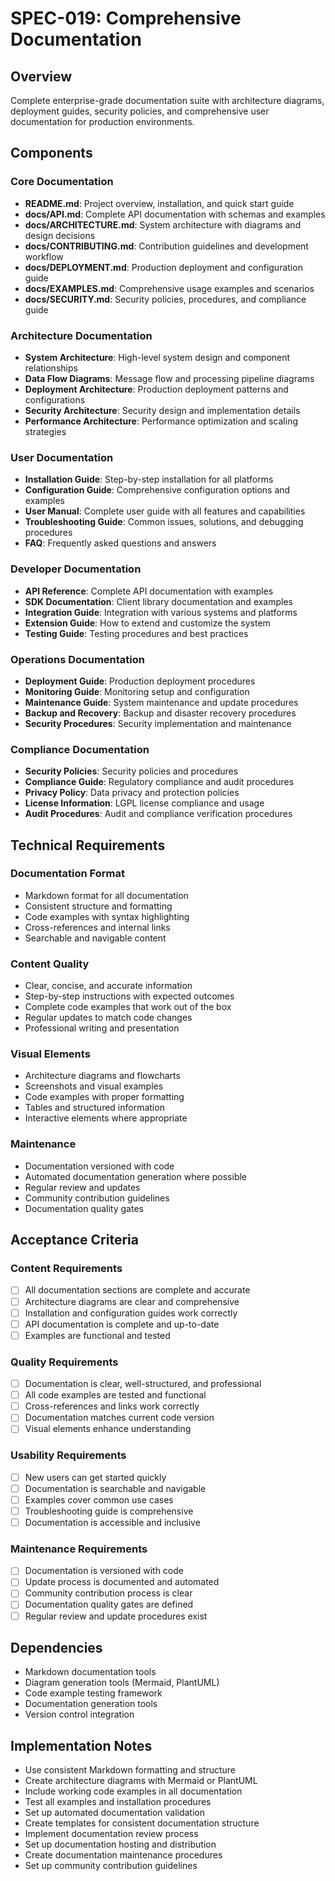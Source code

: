 # SPEC-019: Comprehensive Documentation

## Overview
Complete enterprise-grade documentation suite with architecture diagrams, deployment guides, security policies, and comprehensive user documentation for production environments.

## Components

### Core Documentation
- **README.md**: Project overview, installation, and quick start guide
- **docs/API.md**: Complete API documentation with schemas and examples
- **docs/ARCHITECTURE.md**: System architecture with diagrams and design decisions
- **docs/CONTRIBUTING.md**: Contribution guidelines and development workflow
- **docs/DEPLOYMENT.md**: Production deployment and configuration guide
- **docs/EXAMPLES.md**: Comprehensive usage examples and scenarios
- **docs/SECURITY.md**: Security policies, procedures, and compliance guide

### Architecture Documentation
- **System Architecture**: High-level system design and component relationships
- **Data Flow Diagrams**: Message flow and processing pipeline diagrams
- **Deployment Architecture**: Production deployment patterns and configurations
- **Security Architecture**: Security design and implementation details
- **Performance Architecture**: Performance optimization and scaling strategies

### User Documentation
- **Installation Guide**: Step-by-step installation for all platforms
- **Configuration Guide**: Comprehensive configuration options and examples
- **User Manual**: Complete user guide with all features and capabilities
- **Troubleshooting Guide**: Common issues, solutions, and debugging procedures
- **FAQ**: Frequently asked questions and answers

### Developer Documentation
- **API Reference**: Complete API documentation with examples
- **SDK Documentation**: Client library documentation and examples
- **Integration Guide**: Integration with various systems and platforms
- **Extension Guide**: How to extend and customize the system
- **Testing Guide**: Testing procedures and best practices

### Operations Documentation
- **Deployment Guide**: Production deployment procedures
- **Monitoring Guide**: Monitoring setup and configuration
- **Maintenance Guide**: System maintenance and update procedures
- **Backup and Recovery**: Backup and disaster recovery procedures
- **Security Procedures**: Security implementation and maintenance

### Compliance Documentation
- **Security Policies**: Security policies and procedures
- **Compliance Guide**: Regulatory compliance and audit procedures
- **Privacy Policy**: Data privacy and protection policies
- **License Information**: LGPL license compliance and usage
- **Audit Procedures**: Audit and compliance verification procedures

## Technical Requirements

### Documentation Format
- Markdown format for all documentation
- Consistent structure and formatting
- Code examples with syntax highlighting
- Cross-references and internal links
- Searchable and navigable content

### Content Quality
- Clear, concise, and accurate information
- Step-by-step instructions with expected outcomes
- Complete code examples that work out of the box
- Regular updates to match code changes
- Professional writing and presentation

### Visual Elements
- Architecture diagrams and flowcharts
- Screenshots and visual examples
- Code examples with proper formatting
- Tables and structured information
- Interactive elements where appropriate

### Maintenance
- Documentation versioned with code
- Automated documentation generation where possible
- Regular review and updates
- Community contribution guidelines
- Documentation quality gates

## Acceptance Criteria

### Content Requirements
- [ ] All documentation sections are complete and accurate
- [ ] Architecture diagrams are clear and comprehensive
- [ ] Installation and configuration guides work correctly
- [ ] API documentation is complete and up-to-date
- [ ] Examples are functional and tested

### Quality Requirements
- [ ] Documentation is clear, well-structured, and professional
- [ ] All code examples are tested and functional
- [ ] Cross-references and links work correctly
- [ ] Documentation matches current code version
- [ ] Visual elements enhance understanding

### Usability Requirements
- [ ] New users can get started quickly
- [ ] Documentation is searchable and navigable
- [ ] Examples cover common use cases
- [ ] Troubleshooting guide is comprehensive
- [ ] Documentation is accessible and inclusive

### Maintenance Requirements
- [ ] Documentation is versioned with code
- [ ] Update process is documented and automated
- [ ] Community contribution process is clear
- [ ] Documentation quality gates are defined
- [ ] Regular review and update procedures exist

## Dependencies
- Markdown documentation tools
- Diagram generation tools (Mermaid, PlantUML)
- Code example testing framework
- Documentation generation tools
- Version control integration

## Implementation Notes
- Use consistent Markdown formatting and structure
- Create architecture diagrams with Mermaid or PlantUML
- Include working code examples in all documentation
- Test all examples and installation procedures
- Set up automated documentation validation
- Create templates for consistent documentation structure
- Implement documentation review process
- Set up documentation hosting and distribution
- Create documentation maintenance procedures
- Set up community contribution guidelines